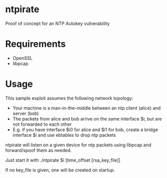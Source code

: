 ntpirate
========

Proof of concept for an NTP Autokey vulnerability

Requirements
============

* OpenSSL
* libpcap

Usage
=====

This sample exploit assumes the following network topology:
* Your machine is a man-in-the-middle between an ntp client (alice) and server (bob)
* The packets from alice and bob arrive on the same interface $i, but are not forwarded to each other
* E.g. if you have interface $i0 for alice and $i1 for bob, create a bridge interface $i and use ebtables to drop ntp packets

ntpirate will listen on a given device for ntp packets using libpcap and forward/spoof them as needed.

Just start it with ./ntpirate $i [time_offset [rsa_key_file]]

If no key_file is given, one will be created on startup.

